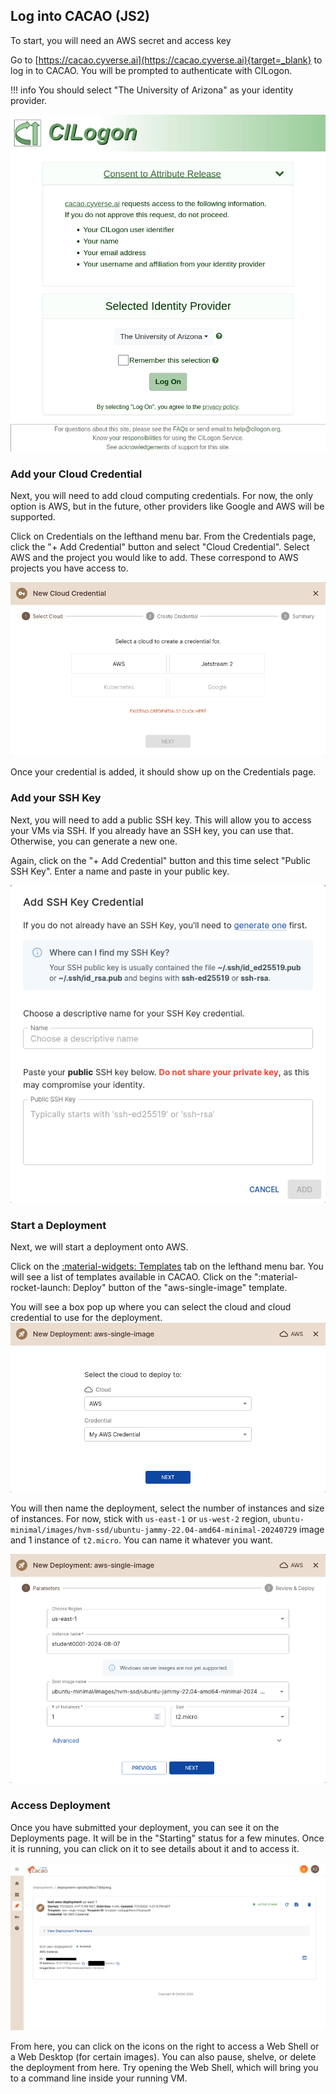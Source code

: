 ## Log into CACAO (JS2)

To start, you will need an AWS secret and access key

Go to [https://cacao.cyverse.ai](https://cacao.cyverse.ai){target=_blank} to log in to CACAO. You will be prompted to authenticate with CILogon.

!!! info
    You should select "The University of Arizona" as your identity provider.

![](../assets/cacao/cilogon-select-idp-ua.png)

### Add your Cloud Credential

Next, you will need to add cloud computing credentials. For now, the only option is AWS, but in the future, other providers like Google and AWS will be supported.

Click on Credentials on the lefthand menu bar. From the Credentials page, click the "+ Add Credential" button and select "Cloud Credential". Select AWS and the project you would like to add. These correspond to AWS projects you have access to.

![](../assets/cacao/cacao-add-cloud-cred.png)

Once your credential is added, it should show up on the Credentials page.

### Add your SSH Key

Next, you will need to add a public SSH key. This will allow you to access your VMs via SSH. If you already have an SSH key, you can use that. Otherwise, you can generate a new one.

Again, click on the "+ Add Credential" button and this time select "Public SSH Key". Enter a name and paste in your public key.

![](../assets/cacao/cacao-add-ssh-key.png)

### 

### Start a Deployment

Next, we will start a deployment onto AWS.

Click on the [:material-widgets: Templates](https://cacao.cyverse.ai/templates) tab on the lefthand menu bar. You will see a list of templates available in CACAO. Click on the ":material-rocket-launch: Deploy" button of the "aws-single-image" template.

You will see a box pop up where you can select the cloud and cloud credential to use for the deployment.
![](../assets/cacao/cacao-deployment-wizard-cred-aws.png)

You will then name the deployment, select the number of instances and size of instances.
For now, stick with `us-east-1` or `us-west-2` region, `ubuntu-minimal/images/hvm-ssd/ubuntu-jammy-22.04-amd64-minimal-20240729` image and 1 instance of `t2.micro`. You can name it whatever you want.

![](../assets/cacao/cacao-deployment-wizard-aws-single-image.png)

### Access Deployment

Once you have submitted your deployment, you can see it on the Deployments page. It will be in the "Starting" status for a few minutes. Once it is running, you can click on it to see details about it and to access it.

![](../assets/cacao/cacao-aws-deployment.png)

From here, you can click on the icons on the right to access a Web Shell or a Web Desktop (for certain images). You can also pause, shelve, or delete the deployment from here. Try opening the Web Shell, which will bring you to a command line inside your running VM.